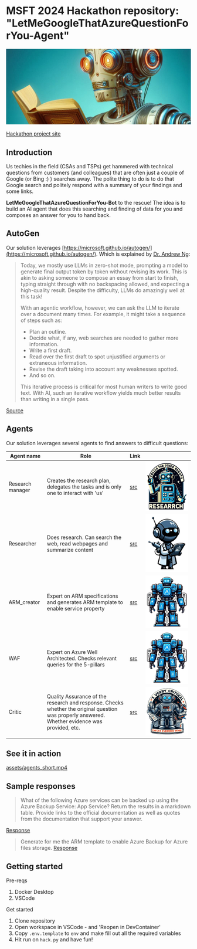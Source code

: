 # MSFT 2024 Hackathon repository: "LetMeGoogleThatAzureQuestionForYou-Agent"
![Image](assets/agent_banner.png)


[Hackathon project site](https://hackbox.microsoft.com/hackathons/hackathon2024/project/73988)


## Introduction
Us techies in the field (CSAs and TSPs) get hammered with technical questions from customers (and colleagues) that are often just a couple of Google (or Bing :) ) searches away. The polite thing to do is to do that Google search and politely respond with a summary of your findings and some links.

__LetMeGoogleThatAzureQuestionForYou-Bot__ to the rescue! The idea is to build an AI agent that does this searching and finding of data for you and composes an answer for you to hand back.


## AutoGen

Our solution leverages [https://microsoft.github.io/autogen/](https://microsoft.github.io/autogen/). Which is explained by [Dr. Andrew Ng](https://www.andrewng.org/):

> Today, we mostly use LLMs in zero-shot mode, prompting a model to generate final output token by token without revising its work. This is akin to asking someone to compose an essay from start to finish, typing straight through with no backspacing allowed, and expecting a high-quality result. Despite the difficulty, LLMs do amazingly well at this task!
>
> With an agentic workflow, however, we can ask the LLM to iterate over a document many times. For example, it might take a sequence of steps such as:
> - Plan an outline.
> - Decide what, if any, web searches are needed to gather more information.
> - Write a first draft.
> - Read over the first draft to spot unjustified arguments or extraneous information.
> - Revise the draft taking into account any weaknesses spotted.
> - And so on.
> 
> This iterative process is critical for most human writers to write good text. With AI, such an iterative workflow yields much better results than writing in a single pass.

[Source](https://x.com/AndrewYNg/status/1770897666702233815?lang=en#:~:text=Today%2C%20we%20mostly,a%20single%20pass.)

## Agents

Our solution leverages several agents to find answers to difficult questions:

| Agent name       | Role    | Link   |   |
|------------------|---------|----------|---|
| Research manager | Creates the research plan, delegates the tasks and is only one to interact with 'us' | [src](./src/lmgtfu-agent/agents/research_manager.py) | ![](./assets/mgr.png) |
| Researcher       | Does research. Can search the web, read webpages and summarize content     | [src](./src/lmgtfu-agent/agents/researcher.py)      | ![](./assets/res.png) |
| ARM_creator       | Expert on ARM specifications and generates ARM template to enable service property    | [src](./src/lmgtfu-agent/agents/get_arm_spec.py)      |  ![](./assets/waf.png) |
| WAF       | Expert on Azure Well Architected. Checks relevant queries for the 5-pillars     | [src](./src/lmgtfu-agent/agents/waf_expert.py)      | ![](./assets/waf.png) |
| Critic           | Quality Assurance of the research and response. Checks whether the original question was properly answered. Whether evidence was provided, etc.     | [src](./src/lmgtfu-agent/agents/result_critic.py)      | ![](./assets/critic.png) |

## See it in action

[assets/agents_short.mp4](https://github.com/user-attachments/assets/84b18a36-07f3-4833-9b7d-919e8992a497)

## Sample responses

> What of the following Azure services can be backed up using the Azure Backup Service: App Service? Return the results in a markdown table. Provide links to the official documentation as well as quotes from the documentation that support your answer.

[Response](./src/lmgtfu-agent/_results/20240917001_run.md)


> Generate for me the ARM template to enable Azure Backup for Azure files storage.
[Response](./src/lmgtfu-agent/_results/arm-spec-checker.md)

## Getting started

Pre-reqs

1. Docker Desktop
2. VSCode

Get started

1. Clone repository
2. Open workspace in VSCode - and 'Reopen in DevContainer'
3. Copy `.env.template` to `env` and make fill out all the required variables
4. Hit run on `hack.py` and have fun!
